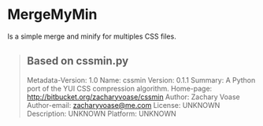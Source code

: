 # MergeMyMin #

Is a simple merge and minify for multiples CSS files.

> Based on cssmin.py
> --------------------
> Metadata-Version: 1.0
> Name: cssmin
> Version: 0.1.1
> Summary: A Python port of the YUI CSS compression algorithm.
> Home-page: http://bitbucket.org/zacharyvoase/cssmin
> Author: Zachary Voase
> Author-email: zacharyvoase@me.com
> License: UNKNOWN
> Description: UNKNOWN
> Platform: UNKNOWN